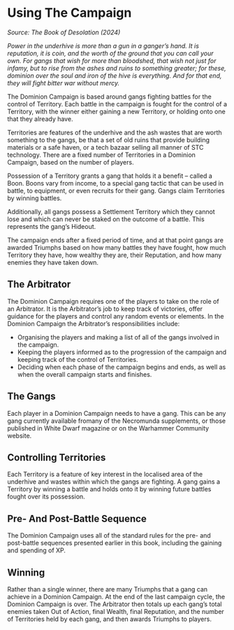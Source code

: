 # Using The Campaign
_Source: The Book of Desolation (2024)_

_Power in the underhive is more than a gun in a ganger’s hand. It is reputation, it is coin, and the worth of the ground that you can call your own. For gangs that wish for more than bloodshed, that wish not just for infamy, but to rise from the ashes and ruins to something greater; for these, dominion over the soul and iron of the hive is everything. And for that end, they will fight bitter war without mercy._

The Dominion Campaign is based around gangs fighting battles for the control of Territory. Each battle in the campaign is fought for the control of a Territory, with the winner either gaining a new Territory, or holding onto one that they already have.

Territories are features of the underhive and the ash wastes that are worth something to the gangs, be that a set of old ruins that provide building materials or a safe haven, or a tech bazaar selling all manner of STC technology. There are a fixed number of Territories in a Dominion Campaign, based on the number of players.

Possession of a Territory grants a gang that holds it a benefit – called a Boon. Boons vary from income, to a special gang tactic that can be used in battle, to equipment, or even recruits for their gang. Gangs claim Territories by winning battles.

Additionally, all gangs possess a Settlement Territory which they cannot lose and which can never be staked on the outcome of a battle. This represents the gang’s Hideout.

The campaign ends after a fixed period of time, and at that point gangs are awarded Triumphs based on how many battles they have fought, how much Territory they have, how wealthy they are, their Reputation, and how many enemies they have taken down.

The Arbitrator[​](#the-arbitrator "Direct link to The Arbitrator")
------------------------------------------------------------------

The Dominion Campaign requires one of the players to take on the role of an Arbitrator. It is the Arbitrator’s job to keep track of victories, offer guidance for the players and control any random events or elements. In the Dominion Campaign the Arbitrator’s responsibilities include:

*   Organising the players and making a list of all of the gangs involved in the campaign.
*   Keeping the players informed as to the progression of the campaign and keeping track of the control of Territories.
*   Deciding when each phase of the campaign begins and ends, as well as when the overall campaign starts and finishes.

The Gangs[​](#the-gangs "Direct link to The Gangs")
---------------------------------------------------

Each player in a Dominion Campaign needs to have a gang. This can be any gang currently available fromany of the Necromunda supplements, or those published in White Dwarf magazine or on the Warhammer Community website.

Controlling Territories[​](#controlling-territories "Direct link to Controlling Territories")
---------------------------------------------------------------------------------------------

Each Territory is a feature of key interest in the localised area of the underhive and wastes within which the gangs are fighting. A gang gains a Territory by winning a battle and holds onto it by winning future battles fought over its possession.

Pre- And Post-Battle Sequence[​](#pre--and-post-battle-sequence "Direct link to Pre- And Post-Battle Sequence")
---------------------------------------------------------------------------------------------------------------

The Dominion Campaign uses all of the standard rules for the pre- and post-battle sequences presented earlier in this book, including the gaining and spending of XP.

Winning[​](#winning "Direct link to Winning")
---------------------------------------------

Rather than a single winner, there are many Triumphs that a gang can achieve in a Dominion Campaign. At the end of the last campaign cycle, the Dominion Campaign is over. The Arbitrator then totals up each gang’s total enemies taken Out of Action, final Wealth, final Reputation, and the number of Territories held by each gang, and then awards Triumphs to players.
